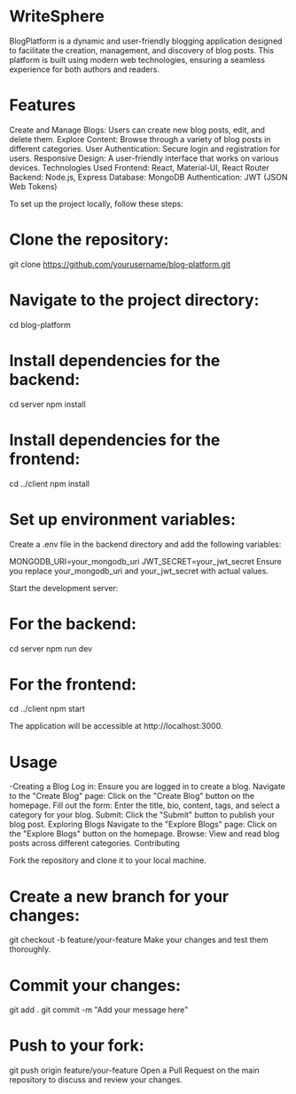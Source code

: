 # WriteSphere
BlogPlatform is a dynamic and user-friendly blogging application designed to facilitate the creation, management, and discovery of blog posts. This platform is built using modern web technologies, ensuring a seamless experience for both authors and readers.


# Features
Create and Manage Blogs: Users can create new blog posts, edit, and delete them.
Explore Content: Browse through a variety of blog posts in different categories.
User Authentication: Secure login and registration for users.
Responsive Design: A user-friendly interface that works on various devices.
Technologies Used
Frontend: React, Material-UI, React Router
Backend: Node.js, Express
Database: MongoDB
Authentication: JWT (JSON Web Tokens)

To set up the project locally, follow these steps:

# Clone the repository:
git clone https://github.com/yourusername/blog-platform.git

# Navigate to the project directory:
cd blog-platform

# Install dependencies for the backend:
cd server
npm install

# Install dependencies for the frontend:
cd ../client
npm install

# Set up environment variables:
Create a .env file in the backend directory and add the following variables:

MONGODB_URI=your_mongodb_uri
JWT_SECRET=your_jwt_secret
Ensure you replace your_mongodb_uri and your_jwt_secret with actual values.

Start the development server:

# For the backend:
cd server
npm run dev

# For the frontend:
cd ../client
npm start

The application will be accessible at http://localhost:3000.

# Usage
-Creating a Blog
Log in: Ensure you are logged in to create a blog.
Navigate to the "Create Blog" page: Click on the "Create Blog" button on the homepage.
Fill out the form: Enter the title, bio, content, tags, and select a category for your blog.
Submit: Click the "Submit" button to publish your blog post.
Exploring Blogs
Navigate to the "Explore Blogs" page: Click on the "Explore Blogs" button on the homepage.
Browse: View and read blog posts across different categories.
Contributing


Fork the repository and clone it to your local machine.

# Create a new branch for your changes:
git checkout -b feature/your-feature
Make your changes and test them thoroughly.

# Commit your changes:
git add .
git commit -m "Add your message here"

# Push to your fork:
git push origin feature/your-feature
Open a Pull Request on the main repository to discuss and review your changes.
